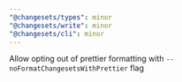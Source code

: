 ```yaml
---
"@changesets/types": minor
"@changesets/write": minor
"@changesets/cli": minor
---
```


Allow opting out of prettier formatting with `--noFormatChangesetsWithPrettier` flag
